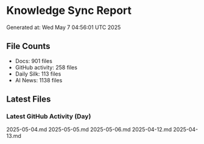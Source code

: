 # Knowledge Sync Report
Generated at: Wed May  7 04:56:01 UTC 2025

## File Counts
- Docs: 901 files
- GitHub activity: 258 files
- Daily Silk: 113 files
- AI News: 1138 files

## Latest Files
### Latest GitHub Activity (Day)
2025-05-04.md
2025-05-05.md
2025-05-06.md
2025-04-12.md
2025-04-13.md
